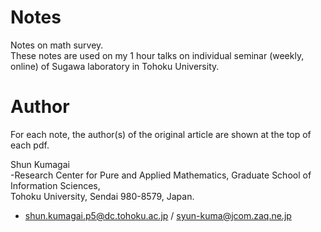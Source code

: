 # Notes
Notes on math survey.  
These notes are used on my 1 hour talks on individual seminar (weekly, online) of Sugawa laboratory in Tohoku University.

# Author
For each note, the author(s) of the original article are shown at the top of each pdf. 

 Shun Kumagai  
 -Research Center for Pure and Applied Mathematics, 
  Graduate School of Information Sciences,  
  Tohoku University, Sendai 980-8579, Japan.  
 - shun.kumagai.p5@dc.tohoku.ac.jp / syun-kuma@jcom.zaq.ne.jp

